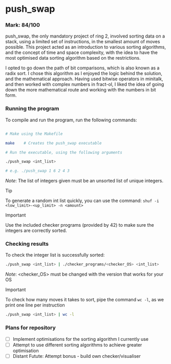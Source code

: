 # push_swap

### Mark: 84/100

push_swap, the only mandatory project of ring 2, involved sorting data on a stack, using a limited set of instructions, in the smallest amount of moves possible. This project acted as an introduction to various sorting algorithms, and the concept of time and space complexity, with the idea to have the most optimised data sorting algorithm based on the restrictions.

I opted to go down the path of bit comparisons, which is also known as a radix sort. I chose this algorithm as I enjoyed the logic behind the solution, and the mathematical approach. Having used bitwise operators in minitalk, and then worked with complex numbers in fract-ol, I liked the idea of going down the more mathematical route and working with the numbers in bit form.

### Running the program

To compile and run the program, run the following commands:

```bash

# Make using the Makefile

make	# Creates the push_swap executable

# Run the executable, using the following arguments

./push_swap <int_list>

# e.g. ./push_swap 1 6 2 4 3
```

_Note_: The list of integers given must be an unsorted list of unique integers.

> [!TIP]
> To generate a random int list quickly, you can use the command:
> ````shuf -i <low_limit>-<up_limit> -n <amount>````

> [!IMPORTANT]
> Use the included checker programs (provided by 42) to make sure the integers are correctly sorted.

### Checking results

To check the integer list is successfully sorted:

```bash
./push_swap <int_list> | ./checker_programs/<checker_OS> <int_list>
```

_Note_: &lt;checker_OS&gt; must be changed with the version that works for your OS

> [!IMPORTANT]
> To check how many moves it takes to sort, pipe the command `wc -l`, as we print one line per instruction

```bash
./push_swap <int_list> | wc -l
```

### Plans for repository

- [ ] Implement optimisations for the sorting algorithm I currently use
- [ ] Attempt to use different sorting algorithms to achieve greater optimisation
- [ ] Distant Futute: Attempt bonus - build own checker/visualiser
